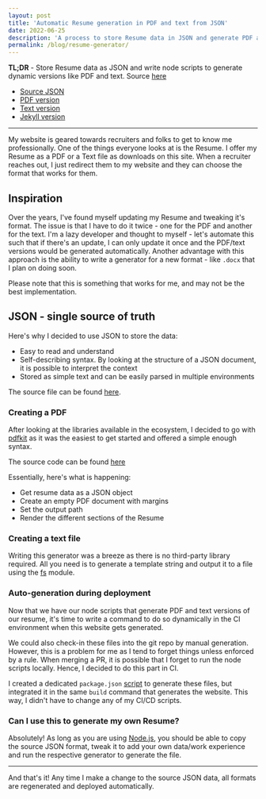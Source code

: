 ```yaml
---
layout: post
title: 'Automatic Resume generation in PDF and text from JSON'
date: 2022-06-25
description: 'A process to store Resume data in JSON and generate PDF and text versions'
permalink: /blog/resume-generator/
---
```


**TL;DR** - Store Resume data as JSON and write node scripts to generate dynamic versions like PDF and text. Source [here](https://github.com/kunalnagar/kunalnagar.in/tree/master/scripts/resume)

- [Source JSON](https://github.com/kunalnagar/kunalnagar.in/blob/master/_data/resume.json)
- [PDF version](https://www.kunalnagar.in/assets/downloads/Resume-KunalNagar.pdf)
- [Text version](https://www.kunalnagar.in/assets/downloads/Resume-KunalNagar.txt)
- [Jekyll version](https://github.com/kunalnagar/kunalnagar.in/blob/master/index.md?plain=1)

---

My website is geared towards recruiters and folks to get to know me professionally. One of the things everyone looks at is the Resume. I offer my Resume as a PDF or a Text file as downloads on this site. When a recruiter reaches out, I just redirect them to my website and they can choose the format that works for them.

## Inspiration

Over the years, I've found myself updating my Resume and tweaking it's format. The issue is that I have to do it twice - one for the PDF and another for the text. I'm a lazy developer and thought to myself - let's automate this such that if there's an update, I can only update it once and the PDF/text versions would be generated automatically. Another advantage with this approach is the ability to write a generator for a new format - like `.docx` that I plan on doing soon.

Please note that this is something that works for me, and may not be the best implementation.

## JSON - single source of truth

Here's why I decided to use JSON to store the data:

* Easy to read and understand
* Self-describing syntax. By looking at the structure of a JSON document, it is possible to interpret the context
* Stored as simple text and can be easily parsed in multiple environments

The source file can be found [here](https://github.com/kunalnagar/kunalnagar.in/tree/master/scripts/resume).

### Creating a PDF

After looking at the libraries available in the ecosystem, I decided to go with [pdfkit](https://pdfkit.org/) as it was the easiest to get started and offered a simple enough syntax.

The source code can be found [here](https://github.com/kunalnagar/kunalnagar.in/blob/master/scripts/resume/create_pdf_file.js)

Essentially, here's what is happening:

* Get resume data as a JSON object
* Create an empty PDF document with margins
* Set the output path
* Render the different sections of the Resume

### Creating a text file

Writing this generator was a breeze as there is no third-party library required. All you need is to generate a template string and output it to a file using the [fs](https://nodejs.org/api/fs.html#fswritefilesyncfile-data-options) module.

### Auto-generation during deployment

Now that we have our node scripts that generate PDF and text versions of our resume, it's time to write a command to do so dynamically in the CI environment when this website gets generated.

We could also check-in these files into the git repo by manual generation. However, this is a problem for me as I tend to forget things unless enforced by a rule. When merging a PR, it is possible that I forget to run the node scripts locally. Hence, I decided to do this part in CI.

I created a dedicated `package.json` [script](https://github.com/kunalnagar/kunalnagar.in/blob/master/package.json#L14) to generate these files, but integrated it in the same `build` command that generates the website. This way, I didn't have to change any of my CI/CD scripts.

### Can I use this to generate my own Resume?

Absolutely! As long as you are using [Node.js](https://nodejs.org/en/), you should be able to copy the source JSON format, tweak it to add your own data/work experience and run the respective generator to generate the file.

---

And that's it! Any time I make a change to the source JSON data, all formats are regenerated and deployed automatically.


